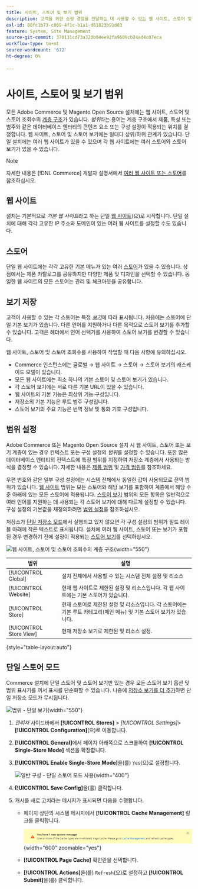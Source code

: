```yaml
---
title: 사이트, 스토어 및 보기 범위
description: 고객을 위한 쇼핑 경험을 전달하는 데 사용할 수 있는 웹 사이트, 스토어 및 스토어 조회수의 계층 구조에 대해 알아봅니다.
exl-id: 80fc1b73-c869-4f1c-b1a1-d61823b91d83
feature: System, Site Management
source-git-commit: 370131cd73a320b04ee92fa9609cb24ad4c07eca
workflow-type: tm+mt
source-wordcount: '672'
ht-degree: 0%

---
```


# 사이트, 스토어 및 보기 범위

모든 Adobe Commerce 및 Magento Open Source 설치에는 웹 사이트, 스토어 및 스토어 조회수의 [계층 구조](../stores-purchase/stores.md)가 있습니다. _범위_&#x200B;라는 용어는 계층 구조에서 제품, 특성 또는 범주와 같은 데이터베이스 엔터티의 콘텐츠 요소 또는 구성 설정이 적용되는 위치를 결정합니다. 웹 사이트, 스토어 및 스토어 보기에는 일대다 상위/하위 관계가 있습니다. 단일 설치에는 여러 웹 사이트가 있을 수 있으며 각 웹 사이트에는 여러 스토어와 스토어 보기가 있을 수 있습니다.

>[!NOTE]
>
>자세한 내용은 [!DNL Commerce] 개발자 설명서에서 [여러 웹 사이트 또는 스토어](https://experienceleague.adobe.com/docs/commerce-operations/configuration-guide/multi-sites/ms-overview.html)를 참조하십시오.

## 웹 사이트

설치는 기본적으로 _기본 웹 사이트_&#x200B;라고 하는 단일 [웹 사이트](../stores-purchase/stores.md#add-websites)(으)로 시작합니다. 단일 설치에 대해 각각 고유한 IP 주소와 도메인이 있는 여러 웹 사이트를 설정할 수도 있습니다.

## 스토어

단일 웹 사이트에는 각각 고유한 기본 메뉴가 있는 여러 [스토어](../stores-purchase/stores.md#add-stores)가 있을 수 있습니다. 상점에서는 제품 카탈로그를 공유하지만 다양한 제품 및 디자인을 선택할 수 있습니다. 동일한 웹 사이트의 모든 스토어는 관리 및 체크아웃을 공유합니다.

## 보기 저장

고객이 사용할 수 있는 각 스토어는 특정 _[보기](../stores-purchase/store-views.md)_&#x200B;에 따라 표시됩니다. 처음에는 스토어에 단일 기본 보기가 있습니다. 다른 언어를 지원하거나 다른 목적으로 스토어 보기를 추가할 수 있습니다. 고객은 헤더에서 언어 선택기를 사용하여 스토어 보기를 변경할 수 있습니다.

웹 사이트, 스토어 및 스토어 조회수를 사용하여 작업할 때 다음 사항에 유의하십시오.

- Commerce 인스턴스에는 글로벌 → 웹 사이트 → 스토어 → 스토어 보기의 캐스케이드 모델이 있습니다.
- 모든 웹 사이트에는 최소 하나의 기본 스토어 및 스토어 보기가 있습니다.
- 각 스토어 보기에는 서로 다른 기본 URL이 있을 수 있습니다.
- 웹 사이트의 기본 기능은 최상위 기능 구성입니다.
- 저장소의 기본 기능은 루트 범주 구성입니다.
- 스토어 보기의 주요 기능은 번역 정보 및 통화 기호 구성입니다.

## 범위 설정

Adobe Commerce 또는 Magento Open Source 설치 시 웹 사이트, 스토어 또는 보기 계층이 있는 경우 컨텍스트 또는 구성 설정의 _범위_&#x200B;를 설정할 수 있습니다. 또한 많은 데이터베이스 엔티티의 컨텍스트에 특정 범위를 지정하여 저장소 계층에서 사용되는 방식을 결정할 수 있습니다. 자세한 내용은 [제품 범위](../catalog/introduction.md#product-scope) 및 [가격 범위](../catalog/catalog-price-scope.md)를 참조하세요.

우편 번호와 같은 일부 구성 설정에는 시스템 전체에서 동일한 값이 사용되므로 전역 범위가 있습니다. [웹 사이트](../stores-purchase/stores.md#add-websites) 범위는 모든 스토어와 해당 보기를 포함하여 계층에서 해당 수준 아래에 있는 모든 스토어에 적용됩니다. [스토어 보기](../stores-purchase/store-views.md) 범위의 모든 항목은 일반적으로 여러 언어를 지원하는 데 사용되는 각 스토어 보기에 대해 다르게 설정할 수 있습니다. 구성 설정의 기본값을 재정의하려면 [범위 설정](../configuration-reference/scope-change.md#set-the-scope)을 참조하십시오.

저장소가 [단일 저장소 모드](#single-store-mode)에서 실행되고 있지 않으면 각 구성 설정의 범위가 필드 레이블 아래에 작은 텍스트로 표시됩니다. 설치에 여러 웹 사이트, 스토어 또는 보기가 포함된 경우 변경하기 전에 설정이 적용되는 [스토어 보기](../stores-purchase/store-views.md)를 선택하십시오.

![웹 사이트, 스토어 및 스토어 조회수의 계층 구조](./assets/scope-multisite.svg){width="550"}

| 범위 | 설명 |
|--- |--- |
| [!UICONTROL Global] | 설치 전체에서 사용할 수 있는 시스템 전체 설정 및 리소스 |
| [!UICONTROL Website] | 현재 웹 사이트로 제한된 설정 및 리소스입니다. 각 웹 사이트에는 기본 스토어가 있습니다. |
| [!UICONTROL Store] | 현재 스토어로 제한된 설정 및 리소스입니다. 각 스토어에는 기본 루트 카테고리(메인 메뉴) 및 기본 스토어 보기가 있습니다. |
| [!UICONTROL Store View] | 현재 저장소 보기로 제한된 및 리소스 설정. |

{style="table-layout:auto"}

## 단일 스토어 모드

Commerce 설치에 단일 스토어 및 스토어 보기만 있는 경우 모든 스토어 보기 옵션 및 범위 표시기를 꺼서 표시를 단순화할 수 있습니다. 나중에 [저장소 보기를 더 추가](../stores-purchase/store-views.md)하면 단일 저장소 모드가 무시됩니다.

![범위 - 단일 보기](./assets/scope-single-view.svg){width="550"}

1. _관리자_ 사이드바에서 **[!UICONTROL Stores]** > _[!UICONTROL Settings]_>**[!UICONTROL Configuration]**(으)로 이동합니다.

1. **[!UICONTROL General]**&#x200B;에서 페이지 아래쪽으로 스크롤하여 **[!UICONTROL Single-Store Mode]** 섹션을 확장합니다.

1. **[!UICONTROL Enable Single-Store Mode]**&#x200B;을(를) `Yes`(으)로 설정합니다.

   ![일반 구성 - 단일 스토어 모드 사용](./assets/general-single-store-mode.png){width="400"}

1. **[!UICONTROL Save Config]**&#x200B;을(를) 클릭합니다.

1. 캐시를 새로 고치라는 메시지가 표시되면 다음을 수행합니다.

   - 페이지 상단의 시스템 메시지에서 **[!UICONTROL Cache Management]** 링크를 클릭합니다.

     ![시스템 메시지 - 캐시 관리](../catalog/assets/msg-cache-management.png){width="600" zoomable="yes"}

   - **[!UICONTROL Page Cache]** 확인란을 선택합니다.

   - **[!UICONTROL Actions]**&#x200B;을(를) `Refresh`(으)로 설정하고 **[!UICONTROL Submit]**&#x200B;을(를) 클릭합니다.

